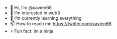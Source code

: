 - 👋 Hi, I’m @xavien66
- 👀 I’m interested in web3
- 🌱 I’m currently learning everything
- 📫 How to reach me https://twitter.com/xavien66
- ⚡ Fun fact: im a ninja

<!---
xavien66/xavien66 is a ✨ special ✨ repository because its `README.md` (this file) appears on your GitHub profile.
You can click the Preview link to take a look at your changes.
--->
